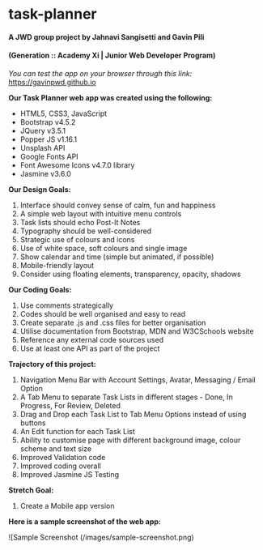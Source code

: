 # task-planner
#### A JWD group project by Jahnavi Sangisetti and Gavin Pili
#### (Generation :: Academy Xi  |  Junior Web Developer Program)

*You can test the app on your browser through this link:*
https://gavinpwd.github.io

**Our Task Planner web app was created using the following:**

- HTML5, CSS3, JavaScript
- Bootstrap v4.5.2
- JQuery v3.5.1
- Popper JS v1.16.1
- Unsplash API
- Google Fonts API
- Font Awesome Icons v4.7.0 library
- Jasmine v3.6.0


**Our Design Goals:**
1. Interface should convey sense of calm, fun and happiness
2. A simple web layout with intuitive menu controls
3. Task lists should echo Post-It Notes
4. Typography should be well-considered
5. Strategic use of colours and icons
7. Use of white space, soft colours and single image
8. Show calendar and time (simple but animated, if possible)
9. Mobile-friendly layout
10. Consider using floating elements, transparency, opacity, shadows 


**Our Coding Goals:**
1. Use comments strategically
2. Codes should be well organised and easy to read
3. Create separate .js and .css files for better organisation
4. Utilise documentation from Bootstrap, MDN and W3CSchools website
5. Reference any external code sources used
6. Use at least one API as part of the project


**Trajectory of this project:**
1. Navigation Menu Bar with Account Settings, Avatar, Messaging / Email Option
2. A Tab Menu to separate Task Lists in different stages - Done, In Progress, For Review, Deleted
3. Drag and Drop each Task List to Tab Menu Options instead of using buttons
4. An Edit function for each Task List
5. Ability to customise page with different background image, colour scheme and text size
6. Improved Validation code
7. Improved coding overall
8. Improved Jasmine JS Testing


**Stretch Goal:**
1. Create a Mobile app version


**Here is a sample screenshot of the web app:**

![Sample Screenshot (/images/sample-screenshot.png)

